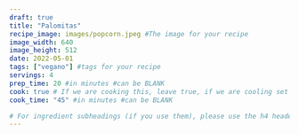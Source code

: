 ```yaml
---
draft: true
title: "Palomitas"
recipe_image: images/popcorn.jpeg #The image for your recipe
image_width: 640
image_height: 512
date: 2022-05-01
tags: ["vegano"] #tags for your recipe
servings: 4
prep_time: 20 #in minutes #can be BLANK
cook: true # If we are cooking this, leave true, if we are cooling set to false
cook_time: "45" #in minutes #can be BLANK

# For ingredient subheadings (if you use them), please use the h4 header.  For print view I have those elements targeted
---
```


